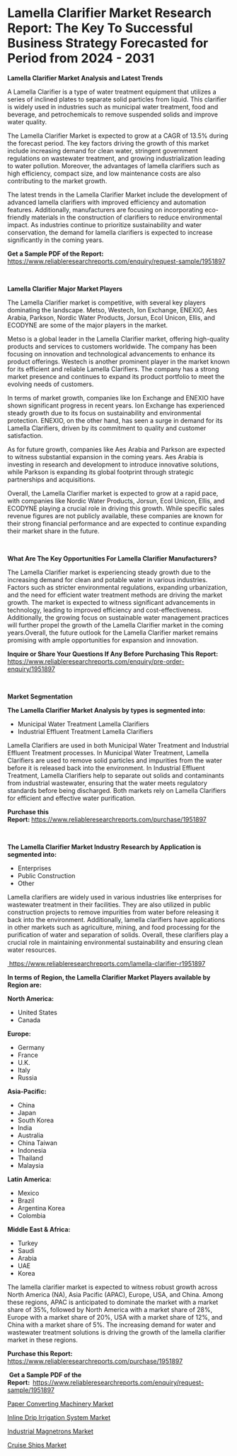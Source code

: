 <p><h1>Lamella Clarifier Market Research Report: The Key To Successful Business Strategy Forecasted for Period from 2024 - 2031</h1></p><p><strong>Lamella Clarifier Market Analysis and Latest Trends</strong></p>
<p><p>A Lamella Clarifier is a type of water treatment equipment that utilizes a series of inclined plates to separate solid particles from liquid. This clarifier is widely used in industries such as municipal water treatment, food and beverage, and petrochemicals to remove suspended solids and improve water quality.</p><p>The Lamella Clarifier Market is expected to grow at a CAGR of 13.5% during the forecast period. The key factors driving the growth of this market include increasing demand for clean water, stringent government regulations on wastewater treatment, and growing industrialization leading to water pollution. Moreover, the advantages of lamella clarifiers such as high efficiency, compact size, and low maintenance costs are also contributing to the market growth.</p><p>The latest trends in the Lamella Clarifier Market include the development of advanced lamella clarifiers with improved efficiency and automation features. Additionally, manufacturers are focusing on incorporating eco-friendly materials in the construction of clarifiers to reduce environmental impact. As industries continue to prioritize sustainability and water conservation, the demand for lamella clarifiers is expected to increase significantly in the coming years.</p></p>
<p><strong>Get a Sample PDF of the Report:&nbsp;</strong> <a href="https://www.reliableresearchreports.com/enquiry/request-sample/1951897">https://www.reliableresearchreports.com/enquiry/request-sample/1951897</a></p>
<p>&nbsp;</p>
<p><strong>Lamella Clarifier Major Market Players</strong></p>
<p><p>The Lamella Clarifier market is competitive, with several key players dominating the landscape. Metso, Westech, Ion Exchange, ENEXIO, Aes Arabia, Parkson, Nordic Water Products, Jorsun, Ecol Unicon, Ellis, and ECODYNE are some of the major players in the market.</p><p>Metso is a global leader in the Lamella Clarifier market, offering high-quality products and services to customers worldwide. The company has been focusing on innovation and technological advancements to enhance its product offerings. Westech is another prominent player in the market known for its efficient and reliable Lamella Clarifiers. The company has a strong market presence and continues to expand its product portfolio to meet the evolving needs of customers.</p><p>In terms of market growth, companies like Ion Exchange and ENEXIO have shown significant progress in recent years. Ion Exchange has experienced steady growth due to its focus on sustainability and environmental protection. ENEXIO, on the other hand, has seen a surge in demand for its Lamella Clarifiers, driven by its commitment to quality and customer satisfaction.</p><p>As for future growth, companies like Aes Arabia and Parkson are expected to witness substantial expansion in the coming years. Aes Arabia is investing in research and development to introduce innovative solutions, while Parkson is expanding its global footprint through strategic partnerships and acquisitions.</p><p>Overall, the Lamella Clarifier market is expected to grow at a rapid pace, with companies like Nordic Water Products, Jorsun, Ecol Unicon, Ellis, and ECODYNE playing a crucial role in driving this growth. While specific sales revenue figures are not publicly available, these companies are known for their strong financial performance and are expected to continue expanding their market share in the future.</p></p>
<p>&nbsp;</p>
<p><strong>What Are The Key Opportunities For Lamella Clarifier Manufacturers?</strong></p>
<p><p>The Lamella Clarifier market is experiencing steady growth due to the increasing demand for clean and potable water in various industries. Factors such as stricter environmental regulations, expanding urbanization, and the need for efficient water treatment methods are driving the market growth. The market is expected to witness significant advancements in technology, leading to improved efficiency and cost-effectiveness. Additionally, the growing focus on sustainable water management practices will further propel the growth of the Lamella Clarifier market in the coming years.Overall, the future outlook for the Lamella Clarifier market remains promising with ample opportunities for expansion and innovation.</p></p>
<p><strong>Inquire or Share Your Questions If Any Before Purchasing This Report:</strong> <a href="https://www.reliableresearchreports.com/enquiry/pre-order-enquiry/1951897">https://www.reliableresearchreports.com/enquiry/pre-order-enquiry/1951897</a></p>
<p>&nbsp;</p>
<p><strong>Market Segmentation</strong></p>
<p><strong>The Lamella Clarifier Market Analysis by types is segmented into:</strong></p>
<p><ul><li>Municipal Water Treatment Lamella Clarifiers</li><li>Industrial Effluent Treatment Lamella Clarifiers</li></ul></p>
<p><p>Lamella Clarifiers are used in both Municipal Water Treatment and Industrial Effluent Treatment processes. In Municipal Water Treatment, Lamella Clarifiers are used to remove solid particles and impurities from the water before it is released back into the environment. In Industrial Effluent Treatment, Lamella Clarifiers help to separate out solids and contaminants from industrial wastewater, ensuring that the water meets regulatory standards before being discharged. Both markets rely on Lamella Clarifiers for efficient and effective water purification.</p></p>
<p><strong>Purchase this Report:&nbsp;</strong><a href="https://www.reliableresearchreports.com/purchase/1951897">https://www.reliableresearchreports.com/purchase/1951897</a></p>
<p>&nbsp;</p>
<p><strong>The Lamella Clarifier Market Industry Research by Application is segmented into:</strong></p>
<p><ul><li>Enterprises</li><li>Public Construction</li><li>Other</li></ul></p>
<p><p>Lamella clarifiers are widely used in various industries like enterprises for wastewater treatment in their facilities. They are also utilized in public construction projects to remove impurities from water before releasing it back into the environment. Additionally, lamella clarifiers have applications in other markets such as agriculture, mining, and food processing for the purification of water and separation of solids. Overall, these clarifiers play a crucial role in maintaining environmental sustainability and ensuring clean water resources.</p></p>
<p><a href="https://www.reliableresearchreports.com/lamella-clarifier-r1951897">&nbsp;https://www.reliableresearchreports.com/lamella-clarifier-r1951897</a></p>
<p><strong>In terms of Region, the Lamella Clarifier Market Players available by Region are:</strong></p>
<p>
    <p> <strong> North America: </strong>
        <ul>
            <li>United States</li>
            <li>Canada</li>
        </ul>
        </p> 
    <p> <strong> Europe: </strong>
        <ul>
            <li>Germany</li>
            <li>France</li>
            <li>U.K.</li>
            <li>Italy</li>
            <li>Russia</li>
        </ul>
        </p> 
    <p> <strong> Asia-Pacific: </strong>
        <ul>
            <li>China</li>
            <li>Japan</li>
            <li>South Korea</li>
            <li>India</li>
            <li>Australia</li>
            <li>China Taiwan</li>
            <li>Indonesia</li>
            <li>Thailand</li>
            <li>Malaysia</li>
        </ul>
        </p> 
    <p> <strong> Latin America: </strong>
        <ul>
            <li>Mexico</li>
            <li>Brazil</li>
            <li>Argentina Korea</li>
            <li>Colombia</li>
        </ul>
        </p> 
    <p> <strong> Middle East & Africa: </strong>
        <ul>
            <li>Turkey</li>
            <li>Saudi</li>
            <li>Arabia</li>
            <li>UAE</li>
            <li>Korea</li>
        </ul>
    </p>
    </p>
<p><p>The lamella clarifier market is expected to witness robust growth across North America (NA), Asia Pacific (APAC), Europe, USA, and China. Among these regions, APAC is anticipated to dominate the market with a market share of 35%, followed by North America with a market share of 28%, Europe with a market share of 20%, USA with a market share of 12%, and China with a market share of 5%. The increasing demand for water and wastewater treatment solutions is driving the growth of the lamella clarifier market in these regions.</p></p>
<p><strong>Purchase this Report: </strong><a href="https://www.reliableresearchreports.com/purchase/1951897">https://www.reliableresearchreports.com/purchase/1951897</a></p>
<p>&nbsp;<strong>Get a Sample PDF of the Report:&nbsp;&nbsp;</strong><a href="https://www.reliableresearchreports.com/enquiry/request-sample/1951897">https://www.reliableresearchreports.com/enquiry/request-sample/1951897</a></p>
<p><strong></strong></p>
<p><p><a href="https://github.com/carolinehamilton5656/Market-Research-Report-List-1/blob/main/paper-converting-machinery-market.md">Paper Converting Machinery Market</a></p><p><a href="https://github.com/edaunhshhs/Market-Research-Report-List-1/blob/main/inline-drip-irrigation-system-market.md">Inline Drip Irrigation System Market</a></p><p><a href="https://github.com/cobainhalbaru1/Market-Research-Report-List-1/blob/main/industrial-magnetrons-market.md">Industrial Magnetrons Market</a></p><p><a href="https://github.com/adriannay56456/Market-Research-Report-List-1/blob/main/cruise-ships-market.md">Cruise Ships Market</a></p></p>